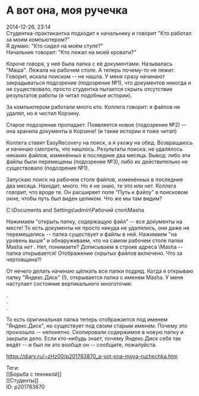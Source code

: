 А вот она, моя ручечка
=======================

   
 2014-12-26, 23:14   
  Студентка-практикантка подходит к начальнику и говорит "Кто работал за моим компьютером?"   
 Я думаю: "Кто сидел на моём стуле?"   
 Начальник говорит: "Кто лежал на моей кровати?"   
   
 Короче говоря, у неё была папка с её документами. Называлась "Маша". Лежала на рабочем столе. А теперь почему-то не лежит. Говорит, искала поиском -- не нашла. У меня сразу начинают закрадываться подозрение (подозрение №1), что документов никогда и не существовало, просто студентка пытается скрыть отсутствие результатов работы (я читал подобные истории).   
   
 За компьютером работали много кто. Коллега говорит: я файлов не удалял, но я чистил Корзину.   
   
 Старое подозрение пропадает. Появляется новое (подозрение №2) -- она хранила документы в Корзине! (и такие истории я тоже читал)   
   
 Коллега ставит EasyRecovery на поиск, а я ухожу на обед. Возвращаюсь и начинаю смотреть, что нашлось. Результаты поиска: не удалялось никаких файлов, изменённых в последние два месяца. Вывод: либо эти файлы были перемещены (подозрение №3), либо их действительно не существовало (подозрение №1).   
   
 Запускаю поиск на рабочем столе файлов, изменённых в последние два месяца. Находит, много. Но я не знаю, те это или нет. Коллега говорит, что вроде те. Он расширяет поле "Путь к файлу" в поисковом окне, чтобы путь был виден целиком. Что же мы там видим?   
   
 C:\Documents and Settings\admin\Рабочий стол\Masha   
   
 Нажимаем "открыть папку, содержащую файл" -- все документы на месте! То есть документы не просто никуда не удалялись, они даже не перемещались -- папка существует и файлы в ней. Нажимаем "на уровень выше" и обнаруживаем, что на самом рабочем столе папки Masha  *нет*  . Нет, понимаете? Дописываем в строке адреса \Masha -- папка открывается! Отображение скрытых файлов включено. Что за чертовщина?!   
   
 От нечего делать начинаю щёлкать все папки подряд. Когда я открываю папку "Яндекс.Диск" (!), открывается папка с именем Masha. У меня наступает состояние вертикального многоточия:   
   
 .   
 .   
 .   
   
 То есть оригинальная папка теперь отображается под именем "Яндекс.Диск", но существует под своим старым именем. Почему это произошло -- непонятно. Скопировали содержимое в новую папку и закрыли дело. Если кто-нибудь знает, почему Яндекс.Диск себя так ведёт -- и был ли это вообще он -- сообщите, пожалуйста.   
    
 <https://diary.ru/~zHz00/p201783870_a-vot-ona-moya-ruchechka.htm>   
   
 Теги:   
 [[Борьба с техникой]]   
 [[Студенты]]   
 ID: p201783870